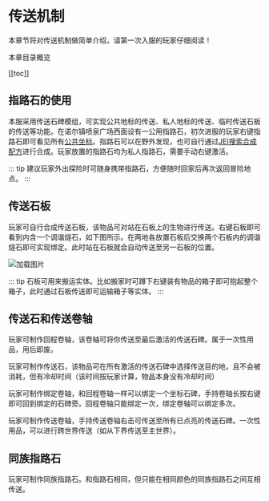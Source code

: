 
# 传送机制

本章节将对传送机制做简单介绍，请第一次入服的玩家仔细阅读！

本章目录概览

[[toc]]

## 指路石的使用

本服采用传送石碑模组，可实现公共地标的传送、私人地标的传送、临时传送石板的传送等功能。在诺尔镇喷泉广场西面设有一公用指路石，初次进服的玩家右键指路石即可看见所有[公共坐标](/town.md)。指路石可以在野外发现，也可自行通过[JEI搜索合成配方](know.md#JEI合成配方查询)进行合成。玩家放置的指路石均为私人指路石，需要手动右键激活。

::: tip
建议玩家外出探险时可随身携带指路石，方便随时回家后再次返回冒险地点。
:::

## 传送石板

玩家可自行合成传送石板，该物品可对站在石板上的生物进行传送。右键石板即可看到内含一个调谐燧石，如下图所示。在两地各放置石板后交换两个石板内的调谐燧石即可实现绑定。此时站在石板就会自动传送至另一石板的位置。

![加载图片](/img/tele.webp)

::: tip
石板可用来搬运实体。比如搬家时可蹲下右键装有物品的箱子即可抱起整个箱子，此时通过石板传送即可运输箱子等实体。
:::

## 传送石和传送卷轴

玩家可制作回程卷轴，该卷轴可将你传送至最后激活的传送石碑。属于一次性用品，用后即废。

玩家可制作传送石，该物品可在所有激活的传送石碑中选择传送目的地，且不会被消耗，但有冷却时间（该时间按玩家计算，物品本身没有冷却时间）

玩家可制作绑定卷轴，和回程卷轴一样可以绑定一个坐标石碑，手持卷轴长按右键即可回到绑定的石碑旁。回程卷轴只能绑定一次，绑定卷轴可以绑定多次。

玩家可制作传送卷轴，手持传送卷轴右击可传送至所有已点亮的传送石碑。一次性用品，可以进行跨世界传送（如从下界传送至主世界）。

## 同族指路石

玩家可制作同族指路石。和指路石相同，但只能在相同颜色的同族指路石之间互相传送。
        